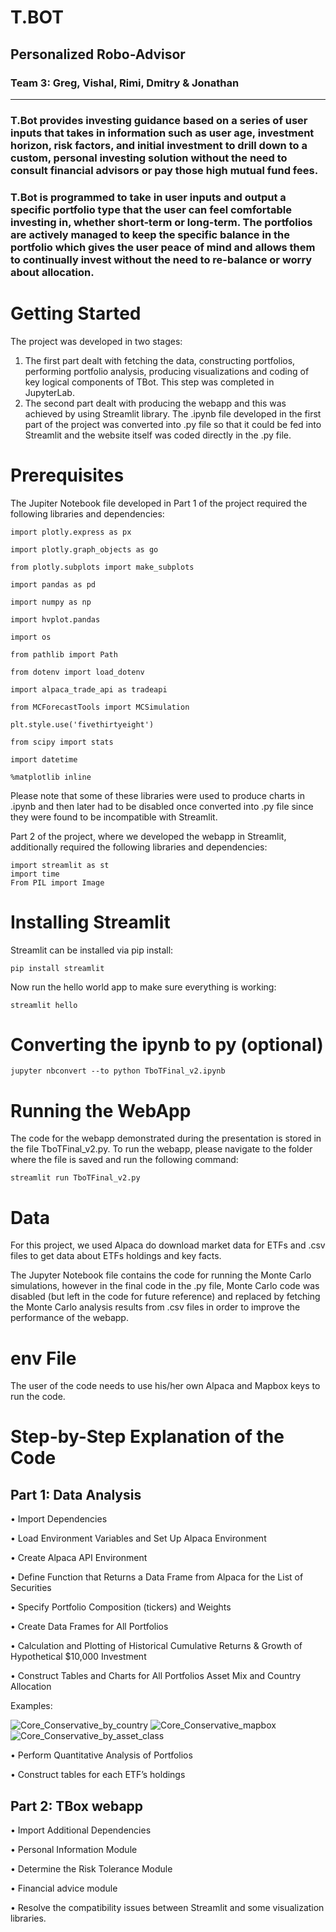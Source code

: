 # T.BOT

## Personalized Robo-Advisor

### Team 3: Greg, Vishal, Rimi, Dmitry & Jonathan
________________________
### T.Bot provides investing guidance based on a series of user inputs that takes in information such as user age, investment horizon, risk factors, and initial investment to drill down to a custom, personal investing solution without the need to consult financial advisors or pay those high mutual fund fees. 

### T.Bot is programmed to take in user inputs and output a specific portfolio type that the user can feel comfortable investing in, whether short-term or long-term. The portfolios are actively managed to keep the specific balance in the portfolio which gives the user peace of mind and allows them to continually invest without the need to re-balance or worry about allocation.


# Getting Started

The project was developed in two stages:
1.	The first part dealt with fetching the data, constructing portfolios, performing portfolio analysis, producing visualizations and coding of key logical components of TBot. This step was completed in JupyterLab.
2.	The second part dealt with producing the webapp and this was achieved by using Streamlit library. The .ipynb file developed in the first part of the project was converted into .py file so that it could be fed into Streamlit and the website itself was coded directly in the .py file.
 
# Prerequisites
The Jupiter Notebook file developed in Part 1 of the project required the following libraries and dependencies:

```
import plotly.express as px

import plotly.graph_objects as go

from plotly.subplots import make_subplots

import pandas as pd

import numpy as np

import hvplot.pandas

import os

from pathlib import Path

from dotenv import load_dotenv

import alpaca_trade_api as tradeapi

from MCForecastTools import MCSimulation

plt.style.use('fivethirtyeight')

from scipy import stats

import datetime

%matplotlib inline
```
Please note that some of these libraries were used to produce charts in .ipynb and then later had to be disabled once converted into .py file since they were found to be incompatible with Streamlit.


Part 2 of the project, where we developed the webapp in Streamlit, additionally required the following libraries and dependencies:
```
import streamlit as st
import time
From PIL import Image
```

# Installing Streamlit

Streamlit can be installed via pip install:
```
pip install streamlit
```
Now run the hello world app to make sure everything is working:

```
streamlit hello
```
# Converting the ipynb to py (optional)


```
jupyter nbconvert --to python TboTFinal_v2.ipynb
```


# Running the WebApp
The code for the webapp demonstrated during the presentation is stored in the file TboTFinal_v2.py. To run the webapp, please navigate to the folder where the file is saved and run the following command:

```
streamlit run TboTFinal_v2.py

```


# Data
For this project, we used Alpaca do download market data for ETFs and .csv files to get data about ETFs holdings and key facts. 

The Jupyter Notebook file contains the code for running the Monte Carlo simulations, however in the final code in the .py file, Monte Carlo code was disabled (but left in the code for future reference) and replaced by fetching the Monte Carlo analysis results from .csv files in order to improve the performance of the webapp.

# env File

The user of the code needs to use his/her own Alpaca and Mapbox keys to run the code. 

# Step-by-Step Explanation of the Code
## Part 1: Data Analysis
•	Import Dependencies

•	Load Environment Variables and Set Up Alpaca Environment

•	Create Alpaca API Environment

•	Define Function that Returns a Data Frame from Alpaca for the List of Securities

•	Specify Portfolio Composition (tickers) and Weights

•	Create Data Frames for All Portfolios

•	Calculation and Plotting of Historical Cumulative Returns & Growth of Hypothetical $10,000 Investment

•	Construct Tables and Charts for All Portfolios Asset Mix and Country Allocation

Examples:


![Core_Conservative_by_country](cc_by_country.png)
![Core_Conservative_mapbox](cc_mapbox.png)
![Core_Conservative_by_asset_class](cc_by_asset_class.png)



•	Perform Quantitative Analysis of Portfolios

•	Construct tables for each ETF’s holdings

## Part 2: TBox webapp

•	Import Additional Dependencies

•	Personal Information Module

•	Determine the Risk Tolerance Module

•	Financial advice module

•	Resolve the compatibility issues between Streamlit and some visualization libraries.

